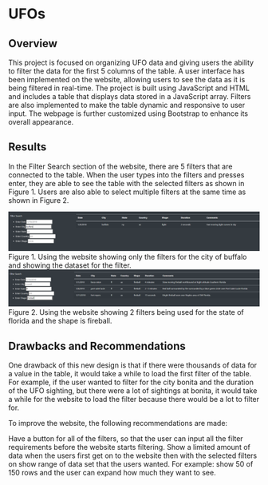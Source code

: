 # UFOs

## Overview
This project is focused on organizing UFO data and giving users the ability to filter the data for the first 5 columns of the table. A user interface has been implemented on the website, allowing users to see the data as it is being filtered in real-time. The project is built using JavaScript and HTML and includes a table that displays data stored in a JavaScript array. Filters are also implemented to make the table dynamic and responsive to user input. The webpage is further customized using Bootstrap to enhance its overall appearance.

## Results
In the Filter Search section of the website, there are 5 filters that are connected to the table. When the user types into the filters and presses enter, they are able to see the table with the selected filters as shown in Figure 1. Users are also able to select multiple filters at the same time as shown in Figure 2.

<img src="https://github.com/wyattbaldwin/UFOs/blob/main/Buffalo.PNG?raw=true">
Figure 1. Using the website showing only the filters for the city of buffalo and showing the dataset for the filter.

<img src="https://github.com/wyattbaldwin/UFOs/blob/main/2Filters.PNG?raw=true">
Figure 2. Using the website showing 2 filters being used for the state of florida and the shape is fireball.

## Drawbacks and Recommendations
One drawback of this new design is that if there were thousands of data for a value in the table, it would take a while to load the first filter of the table. For example, if the user wanted to filter for the city bonita and the duration of the UFO sighting, but there were a lot of sightings at bonita, it would take a while for the website to load the filter because there would be a lot to filter for.

To improve the website, the following recommendations are made:

Have a button for all of the filters, so that the user can input all the filter requirements before the website starts filtering.
Show a limited amount of data when the users first get on to the website then with the selected filters on show range of data set that the users wanted. For example: show 50 of 150 rows and the user can expand how much they want to see.
